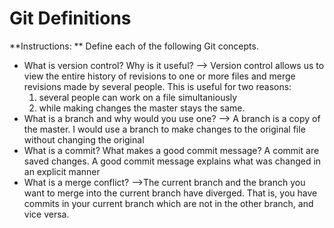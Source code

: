 # Git Definitions

**Instructions: ** Define each of the following Git concepts.

* What is version control?  Why is it useful? --> Version control allows us to view the entire history of revisions to one or more files and merge revisions made by several people. This is useful for two reasons:
  1. several people can work on a file simultaniously
  2. while making changes the master stays the same.
* What is a branch and why would you use one? --> A branch is a copy of the master. I would use a branch to make changes to the original file without changing the original
* What is a commit? What makes a good commit message? A commit are saved changes. A good commit message explains what was changed in an explicit manner
* What is a merge conflict? -->The current branch and the branch you want to merge into the current branch have diverged. That is, you have commits in your current branch which are not in the other branch, and vice versa.